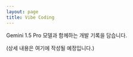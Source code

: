 ```yaml
---
layout: page
title: Vibe Coding
---
```

Gemini 1.5 Pro 모델과 함께하는 개발 기록을 담습니다.

(상세 내용은 여기에 작성될 예정입니다.)
